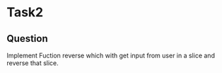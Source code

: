 # Task2
## Question
Implement Fuction reverse which with get input from user in a slice and reverse that slice.
